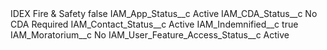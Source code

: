 <?xml version="1.0" encoding="UTF-8"?>
<CustomMetadata xmlns="http://soap.sforce.com/2006/04/metadata" xmlns:xsi="http://www.w3.org/2001/XMLSchema-instance" xmlns:xsd="http://www.w3.org/2001/XMLSchema">
    <label>IDEX Fire &amp; Safety</label>
    <protected>false</protected>
    <values>
        <field>IAM_App_Status__c</field>
        <value xsi:type="xsd:string">Active</value>
    </values>
    <values>
        <field>IAM_CDA_Status__c</field>
        <value xsi:type="xsd:string">No CDA Required</value>
    </values>
    <values>
        <field>IAM_Contact_Status__c</field>
        <value xsi:type="xsd:string">Active</value>
    </values>
    <values>
        <field>IAM_Indemnified__c</field>
        <value xsi:type="xsd:boolean">true</value>
    </values>
    <values>
        <field>IAM_Moratorium__c</field>
        <value xsi:type="xsd:string">No</value>
    </values>
    <values>
        <field>IAM_User_Feature_Access_Status__c</field>
        <value xsi:type="xsd:string">Active</value>
    </values>
</CustomMetadata>
